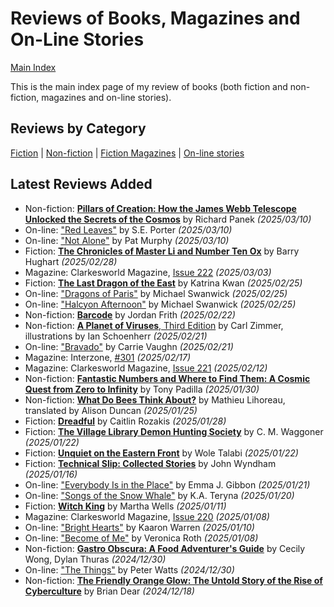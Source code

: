 # Reviews of Books, Magazines and On-Line Stories

[Main Index](../README.md)

This is the main index page of my review of books (both fiction and non-fiction, magazines and on-line stories).

## Reviews by Category

[Fiction](fiction/README.md) | [Non-fiction](nonfiction/README.md) | [Fiction Magazines](magazines/README.md) | [On-line stories](online/README.md)

## Latest Reviews Added

- Non-fiction: [**Pillars of Creation: How the James Webb Telescope Unlocked the Secrets of the Cosmos**](nonfiction/2025/20250310-PillarsOfCreation.md) by Richard Panek *(2025/03/10)*
- On-line: ["Red Leaves"](online/2025/20250310-RedLeaves.md) by S.E. Porter *(2025/03/10)*
- On-line: ["Not Alone"](online/2025/20250310-NotAlone.md) by Pat Murphy *(2025/03/10)*
- Fiction: [**The Chronicles of Master Li and Number Ten Ox**](fiction/2025/20250228-ChroniclesMasterLiNumberTenOx.md) by Barry Hughart *(2025/02/28)*
- Magazine: Clarkesworld Magazine, [Issue 222](magazines/Clarkesworld/20250303-Clarkesworld222.md) *(2025/03/03)*
- Fiction: [**The Last Dragon of the East**](fiction/2025/20250225-LastDragonEast.md) by Katrina Kwan *(2025/02/25)*
- On-line: ["Dragons of Paris"](online/2025/20250225-DragonsParis.md) by Michael Swanwick *(2025/02/25)*
- On-line: ["Halcyon Afternoon"](online/2025/20250225-HalcyonAfternoon.md) by Michael Swanwick *(2025/02/25)*
- Non-fiction: [**Barcode**](nonfiction/2025/20250222-Barcode.md) by Jordan Frith *(2025/02/22)*
- Non-fiction: [**A Planet of Viruses**, Third Edition](nonfiction/2025/20250221-PlanetViruses.md) by Carl Zimmer, illustrations by Ian Schoenherr *(2025/02/21)*
- On-line: ["Bravado"](online/2025/20250221-Bravado.md) by Carrie Vaughn *(2025/02/21)*
- Magazine: Interzone, [#301](magazines/Interzone/20250217-Interzone301.md) *(2025/02/17)*
- Magazine: Clarkesworld Magazine, [Issue 221](magazines/Clarkesworld/20250212-Clarkesworld221.md) *(2025/02/12)*
- Non-fiction: [**Fantastic Numbers and Where to Find Them: A Cosmic Quest from Zero to Infinity**](nonfiction/2025/20250130-FantasticNumbers.md) by Tony Padilla *(2025/01/30)*
- Non-fiction: [**What Do Bees Think About?**](nonfiction/2025/20250125-WhatBeesThinkAbout.md) by Mathieu Lihoreau, translated by Alison Duncan *(2025/01/25)*
- Fiction: [**Dreadful**](fiction/2025/20250128-Dreadful.md) by Caitlin Rozakis *(2025/01/28)*
- Fiction: [**The Village Library Demon Hunting Society**](fiction/2025/20250122-VillageLibraryDemonHuntingSociety.md) by C. M. Waggoner *(2025/01/22)*
- Fiction: [**Unquiet on the Eastern Front**](fiction/2025/20250122-UnquietEasternFront.md) by Wole Talabi *(2025/01/22)*
- Fiction: [**Technical Slip: Collected Stories**](fiction/2025/20250116-TechnicalSlip.md) by John Wyndham *(2025/01/16)*
- On-line: ["Everybody Is in the Place"](online/2025/20250121-EverybodyInPlace.md) by Emma J. Gibbon *(2025/01/21)*
- On-line: ["Songs of the Snow Whale"](online/2025/20250120-SongsSnowWhale.md) by K.A. Teryna *(2025/01/20)*
- Fiction: [**Witch King**](fiction/2025/20250111-WitchKing.md) by Martha Wells *(2025/01/11)*
- Magazine: Clarkesworld Magazine, [Issue 220](magazines/Clarkesworld/20250108-Clarkesworld220.md) *(2025/01/08)*
- On-line: ["Bright Hearts"](online/2025/20250110-BrightHearts.md) by Kaaron Warren *(2025/01/10)*
- On-line: ["Become of Me"](online/2025/20250108-BecomeOfMe.md) by Veronica Roth *(2025/01/08)*
- Non-fiction: [**Gastro Obscura: A Food Adventurer's Guide**](nonfiction/2024/20241230-GastroObscura.md) by Cecily Wong, Dylan Thuras *(2024/12/30)*
- On-line: ["The Things"](online/2024/20241230-Things.md) by Peter Watts *(2024/12/30)*
- Non-fiction: [**The Friendly Orange Glow: The Untold Story of the Rise of Cyberculture**](nonfiction/2024/20241218-FriendlyOrangeGlow.md) by Brian Dear *(2024/12/18)*

